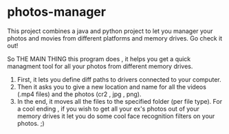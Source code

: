 # photos-manager
This project combines a java and python project to let you manager your photos and movies from different platforms and memory drives. Go check it out!

So THE MAIN THING this program does , it helps you get a quick managment tool for all your photos from different memory drives.
1) First, it lets you define diff paths to drivers connected to your computer.
2) Then it asks you to give a new location and name for all the videos (.mp4 files) and the photos (cr2 , jpg , png). 
3) In the end, it moves all the files to the specified folder (per file type). For a cool ending , if you wish to get all your ex's photos out of your memory drives it let you do some cool face recognition filters on your photos. ;)
